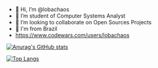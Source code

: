 - 👋 Hi, I’m @lobachaos
- 👀 I’m student of  Computer Systems Analyst 
- 💞️ I’m looking to collaborate on Open Sources Projects
- 🚩 I'm from Brazil 
- https://www.codewars.com/users/lobachaos


[![Anurag's GitHub stats](https://github-readme-stats.vercel.app/api?username=lobachaos&theme=radical&show_icons=true&count_private=true)](https://github.com/anuraghazra/github-readme-stats)


[![Top Langs](https://github-readme-stats.vercel.app/api/top-langs/?username=lobachaos&theme=radical&layout=compact)](https://github.com/anuraghazra/github-readme-stats)




<!---
lobachaos/lobachaos is a ✨ special ✨ repository because its `README.md` (this file) appears on your GitHub profile.
You can click the Preview link to take a look at your changes.
--->
